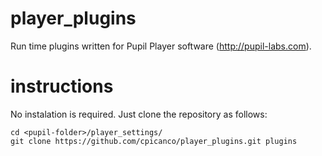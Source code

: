 # player_plugins
Run time plugins written for Pupil Player software (http://pupil-labs.com).

# instructions
No instalation is required. Just clone the repository as follows:

```
cd <pupil-folder>/player_settings/
git clone https://github.com/cpicanco/player_plugins.git plugins
```
